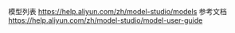 模型列表
https://help.aliyun.com/zh/model-studio/models
参考文档
https://help.aliyun.com/zh/model-studio/model-user-guide